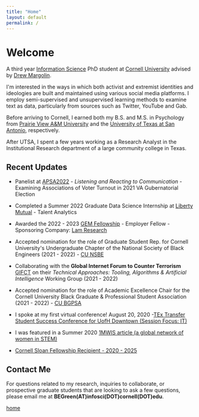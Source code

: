 ```yaml
---
title: "Home"
layout: default
permalink: /
---
```


# Welcome

A third year [Information Science](http://infosci.cornell.edu/) PhD student at [Cornell University](https://www.cornell.edu/) advised by [Drew Margolin](https://www.communication.cals.cornell.edu/people/drew-margolin/).

I'm interested in the ways in which both activist and extremist identities and ideologies are built and maintained using various social media platforms. I employ semi-supervised and unsupervised learning methods to examine text as data, particularly from sources such as Twitter, YouTube and Gab. 

Before arriving to Cornell, I earned both my B.S. and M.S. in Psychology from [Prairie View A&M University](https://www.pvamu.edu/cojjp/departments/psychology/) and the [University of Texas at San Antonio](https://hcap.utsa.edu/psychology/), respectively.

After UTSA, I spent a few years working as a Research Analyst in the Institutional Research department of a large community college in Texas.

## Recent Updates

-   Panelist at [APSA2022](https://convention2.allacademic.com/one/apsa/apsa22/index.php?cmd=Online+Program+View+Session&selected_session_id=2022029&PHPSESSID=sork86megslu6jc0kf6b6vpl9p) - *Listening and Reacting to Communication* - Examining Associations of Voter Turnout in 2021 VA Gubernatorial Election

-   Completed a Summer 2022 Graduate Data Science Internship at [Liberty Mutual](https://jobs.libertymutualgroup.com/careers/digital-technology/data-science/) - Talent Analytics

-   Awarded the 2022 - 2023 [GEM Fellowship](https://www.gemfellowship.org/) - Employer Fellow - Sponsoring Company: [Lam Research](https://www.lamresearch.com/)

-   Accepted nomination for the role of Graduate Student Rep. for Cornell University's Undergraduate Chapter of the National Society of Black Engineers (2021 - 2022) - [CU NSBE](https://cornellnsbe.weebly.com/)

-   Collaborating with the **Global Internet Forum to Counter Terrorism** [GIFCT](https://gifct.org/) on their *Technical Approaches: Tooling, Algorithms & Artificial Intelligence* Working Group (2021 - 2022)

-   Accepted nomination for the role of Academic Excellence Chair for the Cornell University Black Graduate & Professional Student Association (2021 - 2022) - [CU BGPSA](https://gradschool.cornell.edu/diversity-inclusion/student-organizations/)

-   I spoke at my first virtual conference! August 20, 2020 -[TEx Transfer Student Success Conference for UofH Downtown (Session Focus: IT)](https://www.uhd.edu/transferstudents/accelerated-transfer-academy/Pages/default.aspx)

-   I was featured in a Summer 2020 [1MWIS article (a global network of women in STEM)](https://www.1mwis.com/profiles/breanna-green)

-   [Cornell Sloan Fellowship Recipient - 2020 - 2025](https://www.engineering.cornell.edu/engdiversity/current-students/graduate-students/diversity-fellowship-programs)


## Contact Me

For questions related to my research, inquiries to collaborate, or prospective graduate students that are looking to ask a few questions, please email me at **BEGreen(AT)infosci(DOT)cornell(DOT)edu**.

[home](./)
